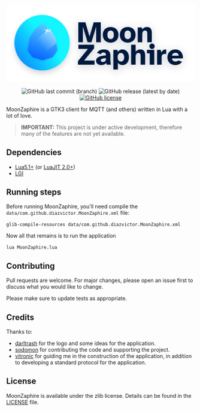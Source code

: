 <p align="center">
	<a href="https://github.com/diazvictor/MoonZaphire"><img src="https://github.com/diazvictor/MoonZaphire/raw/v3.0/logo.svg" alt="Logo"></a>
</p>

<p align="center">
	<img alt="GitHub last commit (branch)" src="https://img.shields.io/github/last-commit/diazvictor/MoonZaphire/dev">
	<img alt="GitHub release (latest by date)" src="https://img.shields.io/github/v/release/diazvictor/MoonZaphire?label=last%20release">
	<a href="https://github.com/diazvictor/MoonZaphire/blob/master/LICENSE"><img alt="GitHub license" src="https://img.shields.io/github/license/diazvictor/MoonZaphire"></a>
</p>

MoonZaphire is a GTK3 client for MQTT (and others) written in Lua with a lot of love.

> **IMPORTANT:** This project is under active development, therefore many 
> of the features are not yet available.

## Dependencies

- [Lua5.1+](https://www.lua.org/download.html) (or [LuaJIT 2.0+](https://luajit.org/))
- [LGI](https://github.com/pavouk/lgi)

## Running steps

Before running MoonZaphire, you'll need compile the `data/com.github.diazvictor.MoonZaphire.xml` file:

```
glib-compile-resources data/com.github.diazvictor.MoonZaphire.xml
```

Now all that remains is to run the application

```
lua MoonZaphire.lua
```

## Contributing

Pull requests are welcome. For major changes, please open an issue first to discuss what you would like to change.

Please make sure to update tests as appropriate.

## Credits

Thanks to:
- [darltrash](https://github.com/darltrash) for the logo and some ideas for the application.
- [sodomon](https://github.com/sodomon2) for contributing the code and supporting the project.
- [vitronic](https://gitlab.com/vitronic) for guiding me in the construction of the application, in addition to developing a standard protocol for the application.

## License

MoonZaphire is available under the zlib license. Details can be found in the [LICENSE](LICENSE.md) file.
